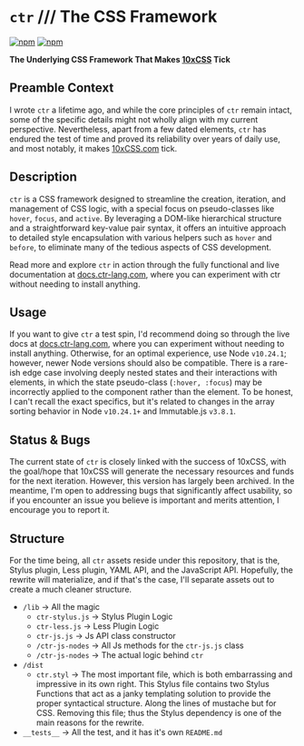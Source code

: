 # `ctr` /// The CSS Framework
[![npm](https://img.shields.io/npm/l/ctr.svg)](https://github.com/ctr-lang/ctr/blob/master/LICENSE.txt)
[![npm](https://img.shields.io/npm/v/ctr.svg)](https://www.npmjs.com/package/ctr)

__The Underlying CSS Framework That Makes [10xCSS](https://10xcss.com/) Tick__

##  Preamble Context
I wrote `ctr` a lifetime ago, and while the core principles of `ctr` remain intact, some of the specific details might not wholly align with my current perspective. Nevertheless, apart from a few dated elements, `ctr` has endured the test of time and proved its reliability over years of daily use, and most notably, it makes [10xCSS.com](https://10xcss.com/) tick.

## Description

`ctr` is a CSS framework designed to streamline the creation, iteration, and management of CSS logic, with a special focus on pseudo-classes like `hover`, `focus`, and `active`. By leveraging a DOM-like hierarchical structure and a straightforward key-value pair syntax, it offers an intuitive approach to detailed style encapsulation with various helpers such as `hover` and `before`, to eliminate many of the tedious aspects of CSS development.

Read more and explore `ctr` in action through the fully functional and live documentation at [docs.ctr-lang.com](https://docs.ctr-lang.com/), where you can experiment with ctr without needing to install anything.

## Usage

If you want to give `ctr` a test spin, I'd recommend doing so through the live docs at [docs.ctr-lang.com](https://docs.ctr-lang.com/), where you can experiment without needing to install anything. Otherwise, for an optimal experience, use Node `v10.24.1`; however, newer Node versions should also be compatible. There is a rare-ish edge case involving deeply nested states and their interactions with elements, in which the state pseudo-class (`:hover, :focus`) may be incorrectly applied to the component rather than the element. To be honest, I can't recall the exact specifics, but it's related to changes in the array sorting behavior in Node `v10.24.1+` and Immutable.js `v3.8.1`.


## Status & Bugs

The current state of `ctr` is closely linked with the success of 10xCSS, with the goal/hope that 10xCSS will generate the necessary resources and funds for the next iteration. However, this version has largely been archived. In the meantime, I'm open to addressing bugs that significantly affect usability, so if you encounter an issue you believe is important and merits attention, I encourage you to report it.


## Structure

For the time being, all `ctr` assets reside under this repository, that is the, Stylus plugin, Less plugin, YAML API, and the JavaScript API. Hopefully, the rewrite will materialize, and if that's the case, I'll separate assets out to create a much cleaner structure.


+ `/lib` -> All the magic
    * `ctr-stylus.js` -> Stylus Plugin Logic
    * `ctr-less.js` -> Less Plugin Logic
    * `ctr-js.js` -> Js API class constructor
    * `/ctr-js-nodes` -> All Js methods for the `ctr-js.js` class
    * `/ctr-js-nodes` -> The actual logic behind `ctr`
+ `/dist`
    * `ctr.styl` -> The most important file, which is both embarrassing and impressive in its own right. This Stylus file contains two Stylus Functions that act as a janky templating solution to provide the proper syntactical structure. Along the lines of mustache but for CSS. Removing this file; thus the Stylus dependency is one of the main reasons for the rewrite.
+ `__tests__` -> All the test, and it has it's own `README.md`

